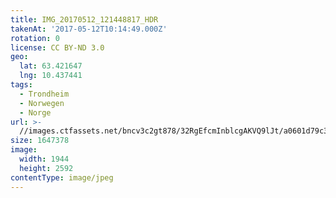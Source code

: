 ```yaml
---
title: IMG_20170512_121448817_HDR
takenAt: '2017-05-12T10:14:49.000Z'
rotation: 0
license: CC BY-ND 3.0
geo:
  lat: 63.421647
  lng: 10.437441
tags:
  - Trondheim
  - Norwegen
  - Norge
url: >-
  //images.ctfassets.net/bncv3c2gt878/32RgEfcmInblcgAKVQ9lJt/a0601d79c38d1579b7a472d41a472a13/img_20170512_121448817_hdr_34650651515_o
size: 1647378
image:
  width: 1944
  height: 2592
contentType: image/jpeg
---
```


